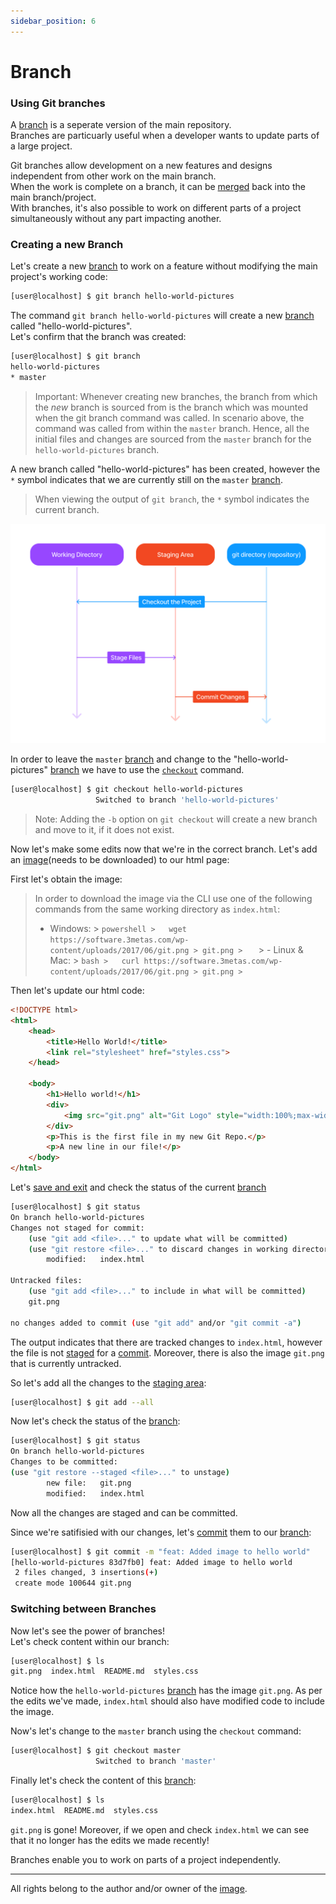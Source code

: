 ```yaml
---
sidebar_position: 6
---
```


# Branch

### Using Git branches

A [branch](/docs/tutorials/Git%20Version%20Control/Basics/Index.md/#branch) is a seperate version of the main repository.<br/>
Branches are particuarly useful when a developer wants to update parts of a large project.

Git branches allow development on a new features and designs independent from other work on the main branch.<br/>
When the work is complete on a branch, it can be [merged](/docs/tutorials/Git%20Version%20Control/Basics/Index.md/#merge) back into the main branch/project.<br/>
With branches, it's also possible to work on different parts of a project simultaneously without any part impacting another.

### Creating a new Branch

Let's create a new [branch](/docs/tutorials/Git%20Version%20Control/Basics/Index.md/#branch) to work on a feature without modifying the main project's working code:

``` bash
[user@localhost] $ git branch hello-world-pictures
```
The command `git branch hello-world-pictures` will create a new [branch](/docs/tutorials/Git%20Version%20Control/Basics/Index.md/#branch) called "hello-world-pictures".<br />
Let's confirm that the branch was created:
``` bash
[user@localhost] $ git branch
hello-world-pictures
* master
```
> Important: Whenever creating new branches, the branch from which the *new* branch is sourced from is the branch which was mounted when the git branch command was called. In scenario above, the command was called from within the `master` branch. Hence, all the initial files and changes are sourced from the `master` branch for the `hello-world-pictures` branch.

A new branch called "hello-world-pictures" has been created, however the `*` symbol indicates that we are currently still on the `master` [branch](/docs/tutorials/Git%20Version%20Control/Basics/Index.md/#branch). 
> When viewing the output of `git branch`, the `*` symbol indicates the current branch.

![Git-Staging-Diagram-3](../../../../static/img/git-tutorial/git-workflow-3.png)

In order to leave the `master` [branch](/docs/tutorials/Git%20Version%20Control/Basics/Index.md/#branch) and change to the "hello-world-pictures" [branch](/docs/tutorials/Git%20Version%20Control/Basics/Index.md/#branch) we have to use the [`checkout`](/docs/tutorials/Git%20Version%20Control/Basics/Index.md/#checkout) command. 

``` bash
[user@localhost] $ git checkout hello-world-pictures
                   Switched to branch 'hello-world-pictures'
```
> Note: Adding the `-b` option on `git checkout` will create a new branch and move to it, if it does not exist.  

Now let's make some edits now that we're in the correct branch.
Let's add an [image](https://software.3metas.com/wp-content/uploads/2017/06/git.png)(needs to be downloaded) to our html page:

First let's obtain the image:
> In order to download the image via the CLI use one of the following commands from the same working directory as `index.html`:
> - Windows: 
    >   ``` powershell
    >   wget https://software.3metas.com/wp-content/uploads/2017/06/git.png > git.png
    >    ```
    > - Linux & Mac: 
    >   ``` bash
    >   curl https://software.3metas.com/wp-content/uploads/2017/06/git.png > git.png
    >   ```


Then let's update our html code:
``` html
<!DOCTYPE html>
<html>
    <head>
        <title>Hello World!</title>
        <link rel="stylesheet" href="styles.css">
    </head>

    <body>
        <h1>Hello world!</h1>
        <div>
            <img src="git.png" alt="Git Logo" style="width:100%;max-width:960px">
        </div>
        <p>This is the first file in my new Git Repo.</p>
        <p>A new line in our file!</p>
    </body>
</html>
```

Let's [save and exit](/docs/tutorials/Git%20Version%20Control/Basics/Index.md/#basic-editing-on-vim) and check the status of the current [branch](./Index.md/#branch)

``` bash
[user@localhost] $ git status
On branch hello-world-pictures
Changes not staged for commit:
    (use "git add <file>..." to update what will be committed)
    (use "git restore <file>..." to discard changes in working directory)
        modified:   index.html

Untracked files:
    (use "git add <file>..." to include in what will be committed)
    git.png

no changes added to commit (use "git add" and/or "git commit -a")
```

The output indicates that there are tracked changes to `index.html`, however the file is not [staged](./Index.md/#stage) for a [commit](/docs/tutorials/Git%20Version%20Control/Basics/Index.md/#commit). Moreover, there is also the image `git.png` that is currently untracked.

So let's add all the changes to the [staging area](/docs/tutorials/Git%20Version%20Control/Basics/Index.md/#staging-area):
``` bash
[user@localhost] $ git add --all
```

Now let's check the status of the [branch](/docs/tutorials/Git%20Version%20Control/Basics/Index.md/#branch):
``` bash
[user@localhost] $ git status
On branch hello-world-pictures
Changes to be committed:
(use "git restore --staged <file>..." to unstage)
        new file:   git.png
        modified:   index.html
```

Now all the changes are staged and can be committed.

Since we're satifisied with our changes, let's [commit](/docs/tutorials/Git%20Version%20Control/Basics/Index.md/#commit) them to our [branch](/docs/tutorials/Git%20Version%20Control/Basics/Index.md/#branch):
``` bash
[user@localhost] $ git commit -m "feat: Added image to hello world"
[hello-world-pictures 83d7fb0] feat: Added image to hello world
 2 files changed, 3 insertions(+)
 create mode 100644 git.png
```

### Switching between Branches

Now let's see the power of branches! <br />
Let's check content within our branch:

``` bash
[user@localhost] $ ls
git.png  index.html  README.md  styles.css
```
Notice how the `hello-world-pictures` [branch](/docs/tutorials/Git%20Version%20Control/Basics/Index.md/#branch) has the image `git.png`. As per the edits we've made, `index.html` should also have modified code to include the image. 

Now's let's change to the `master` branch using the `checkout` command:
``` bash
[user@localhost] $ git checkout master
                   Switched to branch 'master'
```

Finally let's check the content of this [branch](/docs/tutorials/Git%20Version%20Control/Basics/Index.md/#branch):
``` bash
[user@localhost] $ ls
index.html  README.md  styles.css
```
`git.png` is gone! Moreover, if we open and check `index.html` we can see that it no longer has the edits we made recently!

Branches enable you to work on parts of a project independently.

---
All rights belong to the author and/or owner of the [image](https://software.3metas.com/wp-content/uploads/2017/06/git.png).
